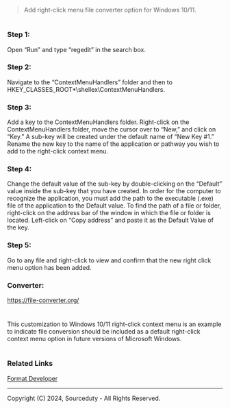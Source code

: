 > Add right-click menu file converter option for Windows 10/11.

#

### Step 1: 
Open “Run” and type “regedit” in the search box.

### Step 2: 
Navigate to the “ContextMenuHandlers” folder and then to HKEY_CLASSES_ROOT\*\shellex\ContextMenuHandlers\.

### Step 3: 
Add a key to the ContextMenuHandlers folder. Right-click on the ContextMenuHandlers folder, move the cursor over to “New,” and click on “Key.” A sub-key will be created under the default name of “New Key #1.” Rename the new key to the name of the application or pathway you wish to add to the right-click context menu.

### Step 4: 
Change the default value of the sub-key by double-clicking on the “Default” value inside the sub-key that you have created. In order for the computer to recognize the application, you must add the path to the executable (.exe) file of the application to the Default value. To find the path of a file or folder, right-click on the address bar of the window in which the file or folder is located. Left-click on “Copy address” and paste it as the Default Value of the key.

### Step 5: 
Go to any file and right-click to view and confirm that the new right click menu option has been added.

### Converter: 
https://file-converter.org/

#
This customization to Windows 10/11 right-click context menu is an example to indicate file conversion should be included as a default right-click context menu option in future versions of Microsoft Windows.
#

#
### Related Links

[Format Developer](https://github.com/sourceduty/Format_Developer)

***
Copyright (C) 2024, Sourceduty - All Rights Reserved.
